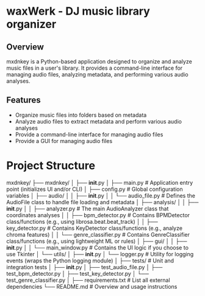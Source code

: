 # waxWerk - DJ music library organizer

## Overview
mxdnkey is a Python-based application designed to organize and analyze music files in a user's library. It provides a command-line interface for managing audio files, analyzing metadata, and performing various audio analyses.

## Features
- Organize music files into folders based on metadata
- Analyze audio files to extract metadata and perform various audio analyses
- Provide a command-line interface for managing audio files
- Provide a GUI for managing audio files

# Project Structure

mxdnkey/
├── mxdnkey/
│   ├── __init__.py
│   ├── main.py                   # Application entry point (initializes UI and/or CLI)
│   ├── config.py                 # Global configuration variables
│   ├── audio/
│   │   ├── __init__.py
│   │   └── audio_file.py         # Defines the AudioFile class to handle file loading and metadata
│   ├── analysis/
│   │   ├── __init__.py
│   │   ├── analyzer.py           # The main AudioAnalyzer class that coordinates analyses
│   │   ├── bpm_detector.py       # Contains BPMDetector class/functions (e.g., using librosa.beat.beat_track)
│   │   ├── key_detector.py       # Contains KeyDetector class/functions (e.g., analyze chroma features)
│   │   └── genre_classifier.py   # Contains GenreClassifier class/functions (e.g., using lightweight ML or rules)
│   ├── gui/
│   │   ├── __init__.py
│   │   └── main_window.py        # Contains the UI logic if you choose to use Tkinter
│   └── utils/
│       ├── __init__.py
│       └── logger.py           # Utility for logging events (wraps the Python logging module)
│
├── tests/                        # Unit and integration tests
│   ├── __init__.py
│   ├── test_audio_file.py
│   ├── test_bpm_detector.py
│   ├── test_key_detector.py
│   └── test_genre_classifier.py
│
├── requirements.txt              # List all external dependencies
└── README.md                     # Overview and usage instructions
